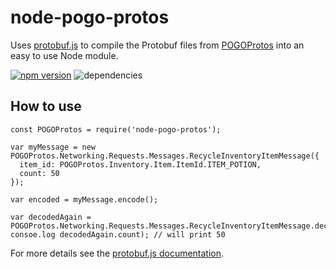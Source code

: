 # node-pogo-protos
Uses [protobuf.js](https://github.com/dcodeIO/protobuf.js) to compile the Protobuf files from
[POGOProtos](https://github.com/AeonLucid/POGOProtos) into an easy to use Node module.

[![npm version](https://badge.fury.io/js/node-pogo-protos.svg)](https://badge.fury.io/js/node-pogo-protos)
![dependencies](https://david-dm.org/cyraxx/node-pogo-protos.svg)

## How to use
```
const POGOProtos = require('node-pogo-protos');

var myMessage = new POGOProtos.Networking.Requests.Messages.RecycleInventoryItemMessage({
  item_id: POGOProtos.Inventory.Item.ItemId.ITEM_POTION,
  count: 50
});

var encoded = myMessage.encode();

var decodedAgain = POGOProtos.Networking.Requests.Messages.RecycleInventoryItemMessage.decode(myMessage);
consoe.log decodedAgain.count); // will print 50
```

For more details see the [protobuf.js documentation](https://github.com/dcodeIO/protobuf.js/wiki).
